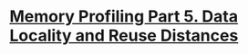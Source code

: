 # [Memory Profiling Part 5. Data Locality and Reuse Distances](https://easyperf.net/blog/2024/02/12/Memory-Profiling-Part5)

